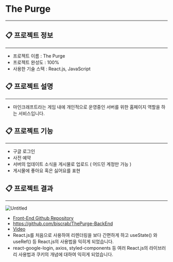 # The Purge

---

## 📋 프로젝트 정보

---

- 프로젝트 이름 : The Purge
- 프로젝트 완성도 : 100%
- 사용한 기술 스택 : React.js, JavaScript

## 📋 프로젝트 설명

---

- 마인크래프트라는 게임 내에 개인적으로 운영중인 서버를 위한 홈페이지 역할을 하는 서비스입니다.

## 📋 프로젝트 기능

---

- 구글 로그인
- 사전 예약
- 서버의 업데이트 소식을 게시물로 업로드 ( 어드민 계정만 가능 )
- 게시물에 좋아요 혹은 싫어요를 표현

## 📋 프로젝트 결과

---

![Untitled](The%20Purge%201fa6c94c546847c39a264f6d5e964dc0/Untitled.png)

- [Front-End Github Repository](https://github.com/Sonnehilda/ThePurge)
- https://github.com/biscrab/ThePurge-BackEnd
- [Video](https://cdn.discordapp.com/attachments/921423896270491668/984466449798160424/The-Purge.mp4)
- React.js를 처음으로 사용하여 리렌더링을 보다 간편하게 하고 useState() 와 useRef() 등 React.js의 사용법을 익히게 되었습니다.
- react-google-login, axios, styled-components 등 여러 React.js의 라이브러리 사용법과 쿠키의 개념에 대하여 익히게 되었습니다.